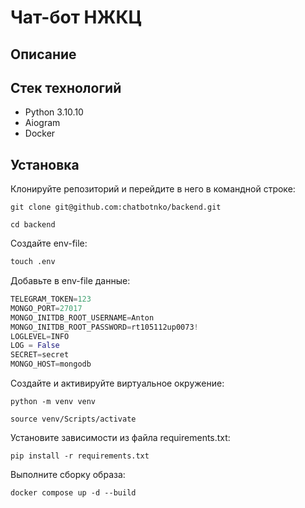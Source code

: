 # Чат-бот НЖКЦ #

## Описание ##

## Стек технологий ##
+ Python 3.10.10
+ Aiogram
+ Docker

## Установка
Клонируйте репозиторий и перейдите в него в командной строке:
```
git clone git@github.com:chatbotnko/backend.git
```

```
cd backend
```

Создайте env-file:
```python
touch .env
```

Добавьте в env-file данные:
```python
TELEGRAM_TOKEN=123
MONGO_PORT=27017
MONGO_INITDB_ROOT_USERNAME=Anton
MONGO_INITDB_ROOT_PASSWORD=rt105112up0073!
LOGLEVEL=INFO
LOG = False
SECRET=secret
MONGO_HOST=mongodb
```

Cоздайте и активируйте виртуальное окружение:

```
python -m venv venv
```
```
source venv/Scripts/activate
```


Установите зависимости из файла requirements.txt:


```
pip install -r requirements.txt
```

Выполните сборку образа:
```
docker compose up -d --build
```

